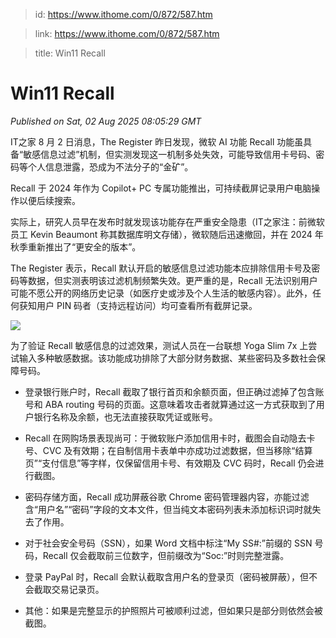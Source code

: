 > id: https://www.ithome.com/0/872/587.htm

> link: https://www.ithome.com/0/872/587.htm

> title: Win11 Recall

# Win11 Recall
_Published on Sat, 02 Aug 2025 08:05:29 GMT_

IT之家 8 月 2 日消息，The Register 昨日发现，微软 AI 功能 Recall 功能虽具备“敏感信息过滤”机制，但实测发现这一机制多处失效，可能导致信用卡号码、密码等个人信息泄露，恐成为不法分子的“金矿”。

Recall 于 2024 年作为 Copilot+ PC 专属功能推出，可持续截屏记录用户电脑操作以便后续搜索。

实际上，研究人员早在发布时就发现该功能存在严重安全隐患（IT之家注：前微软员工 Kevin Beaumont 称其数据库明文存储），微软随后迅速撤回，并在 2024 年秋季重新推出了“更安全的版本”。

The Register 表示，Recall 默认开启的敏感信息过滤功能本应排除信用卡号及密码等数据，但实测表明该过滤机制频繁失效。更严重的是，Recall 无法识别用户可能不愿公开的网络历史记录（如医疗史或涉及个人生活的敏感内容）。此外，任何获知用户 PIN 码者（支持远程访问）均可查看所有截屏记录。

![](https://img.ithome.com/newsuploadfiles/2025/8/5def147f-7a26-4e0c-b421-e5c527bebe01.png?x-bce-process=image/format,f_auto)

为了验证 Recall 敏感信息的过滤效果，测试人员在一台联想 Yoga Slim 7x 上尝试输入多种敏感数据。该功能成功排除了大部分财务数据、某些密码及多数社会保障号码。

-   登录银行账户时，Recall 截取了银行首页和余额页面，但正确过滤掉了包含账号和 ABA routing 号码的页面。这意味着攻击者就算通过这一方式获取到了用户银行名称及余额，也无法直接获取凭证或账号。
    
-   Recall 在网购场景表现尚可：于微软账户添加信用卡时，截图会自动隐去卡号、CVC 及有效期；在自制信用卡表单中亦成功过滤数据，但当移除“结算页”“支付信息”等字样，仅保留信用卡号、有效期及 CVC 码时，Recall 仍会进行截图。
    
-   密码存储方面，Recall 成功屏蔽谷歌 Chrome 密码管理器内容，亦能过滤含“用户名”“密码”字段的文本文件，但当纯文本密码列表未添加标识词时就失去了作用。
    
-   对于社会安全号码（SSN），如果 Word 文档中标注“My SS#:”前缀的 SSN 号码，Recall 仅会截取前三位数字，但前缀改为“Soc:”时则完整泄露。
    
-   登录 PayPal 时，Recall 会默认截取含用户名的登录页（密码被屏蔽），但不会截取交易记录页。
    
-   其他：如果是完整显示的护照照片可被顺利过滤，但如果只是部分则依然会被截图。
